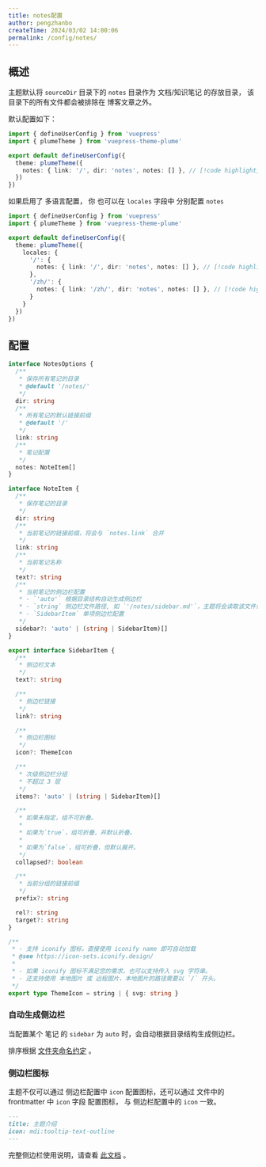 ```yaml
---
title: notes配置
author: pengzhanbo
createTime: 2024/03/02 14:00:06
permalink: /config/notes/
---
```


## 概述

主题默认将 `sourceDir` 目录下的 `notes` 目录作为 文档/知识笔记 的存放目录，
该目录下的所有文件都会被排除在 博客文章之外。

默认配置如下：

```ts
import { defineUserConfig } from 'vuepress'
import { plumeTheme } from 'vuepress-theme-plume'

export default defineUserConfig({
  theme: plumeTheme({
    notes: { link: '/', dir: 'notes', notes: [] }, // [!code highlight]
  })
})
```

如果启用了 多语言配置， 你 也可以在 `locales` 字段中 分别配置 `notes`

```ts
import { defineUserConfig } from 'vuepress'
import { plumeTheme } from 'vuepress-theme-plume'

export default defineUserConfig({
  theme: plumeTheme({
    locales: {
      '/': {
        notes: { link: '/', dir: 'notes', notes: [] }, // [!code highlight]
      },
      '/zh/': {
        notes: { link: '/zh/', dir: 'notes', notes: [] }, // [!code highlight]
      }
    }
  })
})
```

## 配置

```ts
interface NotesOptions {
  /**
   * 保存所有笔记的目录
   * @default '/notes/'
   */
  dir: string
  /**
   * 所有笔记的默认链接前缀
   * @default '/'
   */
  link: string
  /**
   * 笔记配置
   */
  notes: NoteItem[]
}

interface NoteItem {
  /**
   * 保存笔记的目录
   */
  dir: string
  /**
   * 当前笔记的链接前缀，将会与 `notes.link` 合并
   */
  link: string
  /**
   * 当前笔记名称
   */
  text?: string
  /**
   * 当前笔记的侧边栏配置
   * - `'auto'` 根据目录结构自动生成侧边栏
   * - `string` 侧边栏文件路径, 如 `'/notes/sidebar.md'`，主题将会读取该文件作为侧边栏
   * - `SidebarItem` 单项侧边栏配置
   */
  sidebar?: 'auto' | (string | SidebarItem)[]
}

export interface SidebarItem {
  /**
   * 侧边栏文本
   */
  text?: string

  /**
   * 侧边栏链接
   */
  link?: string

  /**
   * 侧边栏图标
   */
  icon?: ThemeIcon

  /**
   * 次级侧边栏分组
   * 不超过 3 层
   */
  items?: 'auto' | (string | SidebarItem)[]

  /**
   * 如果未指定，组不可折叠。
   *
   * 如果为`true`，组可折叠，并默认折叠。
   *
   * 如果为`false`，组可折叠，但默认展开。
   */
  collapsed?: boolean

  /**
   * 当前分组的链接前缀
   */
  prefix?: string

  rel?: string
  target?: string
}

/**
 * - 支持 iconify 图标，直接使用 iconify name 即可自动加载
 * @see https://icon-sets.iconify.design/
 *
 * - 如果 iconify 图标不满足您的需求，也可以支持传入 svg 字符串。
 * - 还支持使用 本地图片 或 远程图片，本地图片的路径需要以 `/` 开头。
 */
export type ThemeIcon = string | { svg: string }
```

### 自动生成侧边栏

当配置某个 笔记 的 `sidebar` 为 `auto` 时，会自动根据目录结构生成侧边栏。

排序根据 [文件夹命名约定](/guide/write/#文件夹命名约定) 。

### 侧边栏图标

主题不仅可以通过 侧边栏配置中 `icon` 配置图标，还可以通过 文件中的 frontmatter 中 `icon` 字段 配置图标，
与 侧边栏配置中的 `icon` 一致。

```md
---
title: 主题介绍
icon: mdi:tooltip-text-outline
---
```

完整侧边栏使用说明，请查看 [此文档](../guide/知识笔记.md) 。
